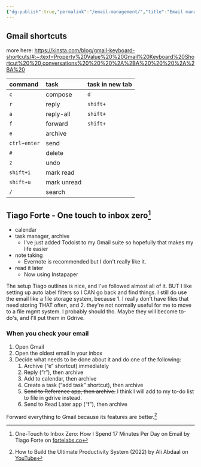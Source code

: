 ```yaml
---
{"dg-publish":true,"permalink":"/email-management/","title":"Email management","tags":["productivity","technology"],"created":"2022-07-15T10:33:23+10:00","updated":"2022-07-22T10:33:23+10:00"}
---
```



## Gmail shortcuts

more here: <https://kinsta.com/blog/gmail-keyboard-shortcuts/#:~:text=Property%20Value%20%20Gmail%20Keyboard%20Shortcut%20%20,conversations%20%20%20%2A%2BA%20%20%20%2A%2BA%20>

| command   | task      | task in new tab   |
| :---      | :---      | :---              |
| `c`         | compose   | `d` |
| `r`         | reply       | `shift+` |
| `a`         | reply-all   | `shift+` |
| `f`         | forward   | `shift+` |
| `e`         | archive    |  |
| `ctrl+enter` | send   |  |
| `#`           | delete   |  |
| `z`         | undo   |  |
| `shift+i`     | mark read   |  |
| `shift+u`     | mark unread   |  |
| `/`           | search   |  |

## Tiago Forte - One touch to inbox zero[^1]

- calendar
- task manager, archive
  - I've just added Todoist to my Gmail suite so hopefully that makes my life easier
- note taking
  - Evernote is recommended but I don't really like it.
- read it later
  - Now using Instapaper

The setup Tiago outlines is nice, and I've followed almost all of it. BUT I like setting up auto label filters so I CAN go back and find things. I still do use the email like a file storage system, because 1. I really don't have files that need storing THAT often, and 2. they're not normally useful for me to move to a file mgmt system. I probably should tho. Maybe they will become to-do's, and I'll put them in Gdrive.

### When you check your email

1. Open Gmail
2. Open the oldest email in your inbox
3. Decide what needs to be done about it and do one of the following:
    1. Archive (“e” shortcut) immediately
    2. Reply (“r”), then archive
    3. Add to calendar, then archive
    4. Create a task (“add task” shortcut), then archive
    5. ~~Send to Reference app, then archive.~~ I think I will add to my to-do list to file in gdrive instead.
    6. Send to Read Later app (“f”), then archive

Forward everything to Gmail because its features are better.[^2]

[^1]: One-Touch to Inbox Zero: How I Spend 17 Minutes Per Day on Email by Tiago Forte on [fortelabs.co](https://fortelabs.co/blog/one-touch-to-inbox-zero/)[^2]

[^2]: How to Build the Ultimate Productivity System (2022) by Ali Abdaal on [YouTube](https://www.youtube.com/watch?v=T6hmdrsLQj8)
